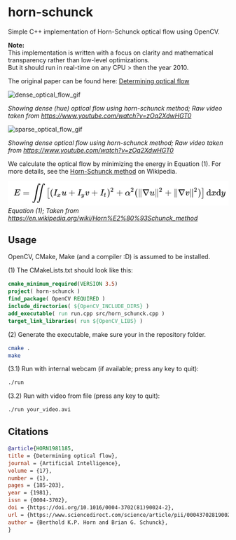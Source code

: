 # horn-schunck
Simple C++ implementation of Horn-Schunck optical flow using OpenCV. 

**Note:**  
This implementation is written with a focus on clarity and mathematical transparency rather than low-level optimizations.  
But it should run in real-time on any CPU > then the year 2010.

The original paper can be found here: [Determining optical flow](https://www.sciencedirect.com/science/article/abs/pii/0004370281900242)

![dense_optical_flow_gif](./assets/dense_optical_flow.gif)

*Showing dense (hue) optical flow using horn-schunck method; Raw video taken from https://www.youtube.com/watch?v=zOq2XdwHGT0*

![sparse_optical_flow_gif](./assets/sparse_optical_flow.gif)

*Showing dense optical flow using horn-schunck method; Raw video taken from https://www.youtube.com/watch?v=zOq2XdwHGT0*

We calculate the optical flow by minimizing the energy in Equation (1).
For more details, see the [Horn-Schunck method](https://en.wikipedia.org/wiki/Horn%E2%80%93Schunck_method) on Wikipedia.

![energy_horn_schunck](./assets/energy_horn_schunck.png)
*Equation (1); Taken from https://en.wikipedia.org/wiki/Horn%E2%80%93Schunck_method*

## Usage
OpenCV, CMake, Make (and a compiler :D) is assumed to be installed.

(1) The CMakeLists.txt should look like this:

```cmake
cmake_minimum_required(VERSION 3.5)
project( horn-schunck )
find_package( OpenCV REQUIRED )
include_directories( ${OpenCV_INCLUDE_DIRS} )
add_executable( run run.cpp src/horn_schunck.cpp )
target_link_libraries( run ${OpenCV_LIBS} )
```

(2) Generate the executable, make sure your in the repository folder.
```bash
cmake .
make
```

(3.1) Run with internal webcam (if available; press any key to quit):
```bash
./run
```

(3.2) Run with video from file (press any key to quit):
```bash
./run your_video.avi
```

## Citations
```bibtex
@article{HORN1981185,
title = {Determining optical flow},
journal = {Artificial Intelligence},
volume = {17},
number = {1},
pages = {185-203},
year = {1981},
issn = {0004-3702},
doi = {https://doi.org/10.1016/0004-3702(81)90024-2},
url = {https://www.sciencedirect.com/science/article/pii/0004370281900242},
author = {Berthold K.P. Horn and Brian G. Schunck},
}
```